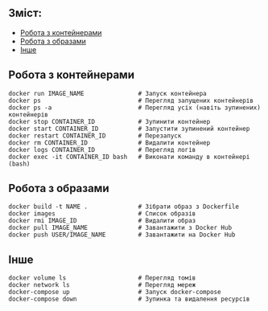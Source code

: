 ## Зміст:  
- [Робота з контейнерами](#Робота-з-контейнерами)  
- [Робота з образами](#Робота-з-образами)  
- [Інше](#Інше)  



## Робота з контейнерами  
```
docker run IMAGE_NAME               # Запуск контейнера
docker ps                           # Перегляд запущених контейнерів
docker ps -a                        # Перегляд усіх (навіть зупинених) контейнерів
docker stop CONTAINER_ID            # Зупинити контейнер
docker start CONTAINER_ID           # Запустити зупинений контейнер
docker restart CONTAINER_ID         # Перезапуск
docker rm CONTAINER_ID              # Видалити контейнер
docker logs CONTAINER_ID            # Перегляд логів
docker exec -it CONTAINER_ID bash   # Виконати команду в контейнері (bash)
```

## Робота з образами  
```
docker build -t NAME .              # Зібрати образ з Dockerfile
docker images                       # Список образів
docker rmi IMAGE_ID                 # Видалити образ
docker pull IMAGE_NAME              # Завантажити з Docker Hub
docker push USER/IMAGE_NAME         # Завантажити на Docker Hub
```

## Інше  
```
docker volume ls                    # Перегляд томів
docker network ls                   # Перегляд мереж
docker-compose up                   # Запуск docker-compose
docker-compose down                 # Зупинка та видалення ресурсів
```